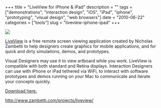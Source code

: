 +++
title = "LiveView for iPhone & iPad"
description = ""
tags = ["demonstrations", "interaction design", "iOS", "iPad", "iphone", "prototyping", "visual design", "web browsers"]
date = "2010-06-22"
categories = ["tools"]
slug = "liveview-iphone-ipad"
+++


<div class="tool-screenshot mb1"><a href="http://www.zambetti.com/projects/liveview/"><img id='bluga-thumbnail-2724' class='bluga-thumbnail custom' src='http://media.konigi.com/bluga/
wt522ff0a27abca_custom.jpg'/></a></div><p><a href="http://www.zambetti.com/projects/liveview/">LiveView</a> is a free remote screen viewing application created by Nicholas Zambetti to help designers create graphics for mobile applications, and for quick and dirty simulations, demos, and prototypes.</p>

<p>Visual Designers may use it to view artboard while you work. LiveView is compatible with both standard and Retina displays. Interaction Designers can use with iPhone or iPad tethered via WiFi, to interact with software prototypes and demos running on your Mac to communicate and iterate your concepts quickly.</p>

<p><a href="http://www.zambetti.com/projects/liveview/">Download here.</a></p>

  
<p><a href="http://www.zambetti.com/projects/liveview/">http://www.zambetti.com/projects/liveview/</a></p>
      
